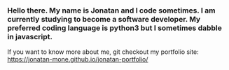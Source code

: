 ### Hello there. My name is Jonatan and I code sometimes. I am currently studying to become a software developer. My preferred coding language is python3 but I sometimes dabble in javascript.


If you want to know more about me, git checkout my portfolio site: https://jonatan-mone.github.io/jonatan-portfolio/
